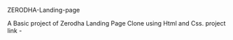 ZERODHA-Landing-page

A Basic project of Zerodha Landing Page Clone using Html and Css.
project link - 
